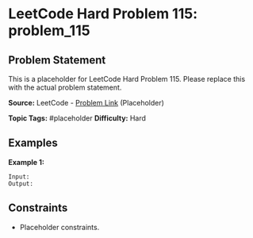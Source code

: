 # LeetCode Hard Problem 115: problem_115

## Problem Statement

This is a placeholder for LeetCode Hard Problem 115.
Please replace this with the actual problem statement.

**Source:** LeetCode - [Problem Link](https://leetcode.com/problems/problem-115/) (Placeholder)

**Topic Tags:** #placeholder
**Difficulty:** Hard

## Examples

**Example 1:**

```
Input:
Output:
```

## Constraints

- Placeholder constraints.
